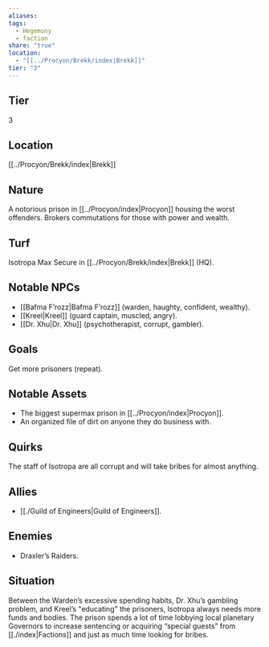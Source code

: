 ```yaml
---
aliases: 
tags:
  - Hegemony
  - faction
share: "true"
location:
  - "[[../Procyon/Brekk/index|Brekk]]"
tier: "3"
---
```

## Tier

3

## Location

[[../Procyon/Brekk/index|Brekk]]

## Nature
A notorious prison in [[../Procyon/index|Procyon]] housing the worst offenders. Brokers commutations for those with power and wealth.

## Turf
Isotropa Max Secure in [[../Procyon/Brekk/index|Brekk]] (HQ).

## Notable NPCs
- [[Bafma F’rozz|Bafma F’rozz]] (warden, haughty, confident, wealthy).
- [[Kreel|Kreel]] (guard captain, muscled, angry).
- [[Dr. Xhu|Dr. Xhu]] (psychotherapist, corrupt, gambler).

## Goals
Get more prisoners (repeat).

## Notable Assets
- The biggest supermax prison in [[../Procyon/index|Procyon]].
- An organized file of dirt on anyone they do business with.

## Quirks
The staff of Isotropa are all corrupt and will take bribes for almost anything.

## Allies
- [[./Guild of Engineers|Guild of Engineers]].

## Enemies
- Draxler’s Raiders.

## Situation
Between the Warden’s excessive spending habits, Dr. Xhu’s gambling problem, and Kreel’s "educating" the prisoners, Isotropa always needs more funds and bodies. The prison spends a lot of time lobbying local planetary Governors to increase sentencing or acquiring “special guests” from [[./index|Factions]] and just as much time looking for bribes.
